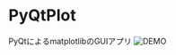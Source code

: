 # PyQtPlot
PyQtによるmatplotlibのGUIアプリ
![DEMO](https://github.com/yoshizawa56/PyQtPlot/blob/master/screen.gif)

